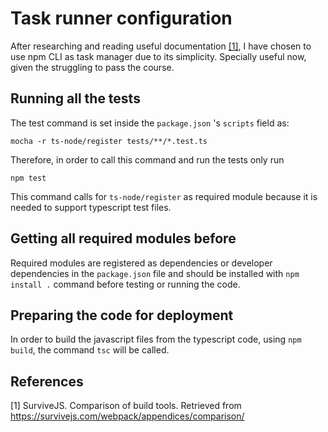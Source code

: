 # Task runner configuration

After researching and reading useful documentation [[1]](https://survivejs.com/webpack/appendices/comparison/), I have chosen to use npm CLI as task manager due to its simplicity. Specially useful now, given the struggling to pass the course.

## Running all the tests

The test command is set inside the `package.json`
's `scripts` field as:

`mocha -r ts-node/register tests/**/*.test.ts`

Therefore, in order to call this command and run the tests only run 

    npm test

This command calls for `ts-node/register` as required module because it is needed to support typescript test files.

## Getting all required modules before

Required modules are registered as dependencies or developer dependencies in the `package.json` file and should be installed with `npm install .` command before testing or running the code.

## Preparing the code for deployment

In order to build the javascript files from the typescript code, using `npm build`, the command `tsc` will be called.

## References

[1] SurviveJS. Comparison of build tools. Retrieved from https://survivejs.com/webpack/appendices/comparison/